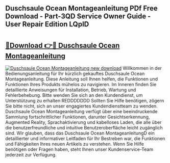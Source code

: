 ## Duschsaule Ocean Montageanleitung PDf Free Download - Part-3QD Service Owner Guide - User Repair Edition LQpID

# <h2><a href="http://df7tq4.blite.top/?on=Duschsaule+Ocean+Montageanleitung">🔗Download 👉🔴 Duschsaule Ocean Montageanleitung</a></h2>

[![Duschsaule Ocean Montageanleitung new download](https://i.imgur.com/lujVjoI.png)](http://df7tq4.blite.top/?on=Duschsaule+Ocean+Montageanleitung)
Willkommen in der Bedienungsanleitung für Ihr kürzlich gekauftes Duschsaule Ocean Montageanleitung. Diese Anleitung soll Ihnen helfen, die Funktionen und Funktionen Ihres Produkts mühelos zu navigieren. Im Inneren finden Sie detaillierte Anweisungen für Installation, Betrieb, Wartung und Fehlerbehebung. Bitte wenden Sie sich an den Kundendienst, um Unterstützung zu erhalten REDDDDDDD Sollten Sie Hilfe benötigen, zögern Sie bitte nicht, sich an unser engagiertes Kundendienstteam zu wenden. Duschsaule Ocean Montageanleitung verfügt über eine beeindruckende Sammlung fortschrittlicher Funktionen, darunter Gesichtserkennung, Augmented Reality, Sprachaktivierung und kabelloses Laden, die alle über die benutzerfreundliche und intuitive Benutzeroberfläche leicht zugänglich sind. Wir glauben, dass das Duschsaule Ocean MontageanleitungD ein detaillierter und informativer Leitfaden für Ihr Bestreben war, die Funktionen und Fähigkeiten Ihres neuen Artikels zu verstehen. Wenn Sie Hilfe benötigen oder Fragen haben, steht Ihnen unser Kundenservice-Team jederzeit zur Verfügung.
